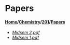 # Papers
#### [Home](../../..)/[Chemistry](../..)/[201](..)/[Papers]()
- [_Midsem 2.pdf_](Midsem%202.pdf)
- [_Midsem 1.pdf_](Midsem%201.pdf)
